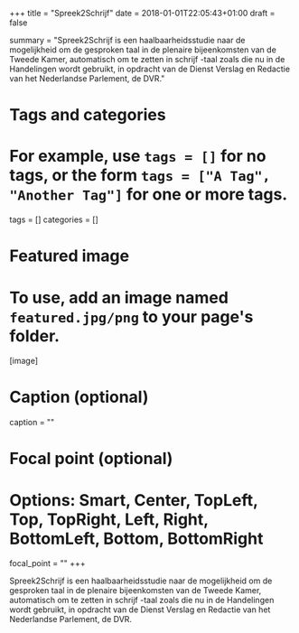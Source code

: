 +++
title = "Spreek2Schrijf"
date = 2018-01-01T22:05:43+01:00
draft = false

summary = "Spreek2Schrijf is een haalbaarheidsstudie naar de mogelijkheid om de gesproken taal in de plenaire bijeenkomsten van de Tweede Kamer, automatisch om te zetten in schrijf -taal zoals die nu in de Handelingen wordt gebruikt, in opdracht van de Dienst Verslag en Redactie van het Nederlandse Parlement, de DVR."

# Tags and categories
# For example, use `tags = []` for no tags, or the form `tags = ["A Tag", "Another Tag"]` for one or more tags.
tags = []
categories = []

# Featured image
# To use, add an image named `featured.jpg/png` to your page's folder.
[image]
  # Caption (optional)
  caption = ""

  # Focal point (optional)
  # Options: Smart, Center, TopLeft, Top, TopRight, Left, Right, BottomLeft, Bottom, BottomRight
  focal_point = ""
+++

Spreek2Schrijf is een haalbaarheidsstudie naar de mogelijkheid om de gesproken taal in de plenaire bijeenkomsten van de Tweede Kamer, automatisch om te zetten in schrijf -taal zoals die nu in de Handelingen wordt gebruikt, in opdracht van de Dienst Verslag en Redactie van het Nederlandse Parlement, de DVR.
